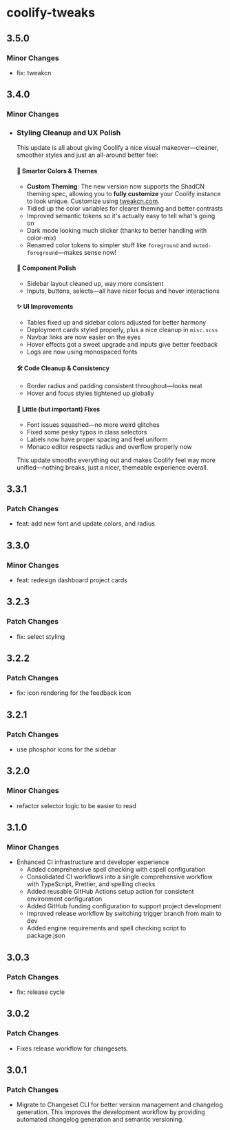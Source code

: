 # coolify-tweaks

## 3.5.0

### Minor Changes

- fix: tweakcn

## 3.4.0

### Minor Changes

- ### Styling Cleanup and UX Polish

  This update is all about giving Coolify a nice visual makeover—cleaner, smoother styles and just an all-around better feel:

  #### 🎨 Smarter Colors & Themes
  - **Custom Theming**: The new version now supports the ShadCN theming spec, allowing you to **fully customize** your Coolify instance to look unique. Customize using [tweakcn.com](https://tweakcn.com/).
  - Tidied up the color variables for clearer theming and better contrasts
  - Improved semantic tokens so it's actually easy to tell what's going on
  - Dark mode looking much slicker (thanks to better handling with color-mix)
  - Renamed color tokens to simpler stuff like `foreground` and `muted-foreground`—makes sense now!

  #### 🧩 Component Polish
  - Sidebar layout cleaned up, way more consistent
  - Inputs, buttons, selects—all have nicer focus and hover interactions

  #### ✨ UI Improvements
  - Tables fixed up and sidebar colors adjusted for better harmony
  - Deployment cards styled properly, plus a nice cleanup in `misc.scss`
  - Navbar links are now easier on the eyes
  - Hover effects got a sweet upgrade and inputs give better feedback
  - Logs are now using monospaced fonts

  #### 🛠️ Code Cleanup & Consistency
  - Border radius and padding consistent throughout—looks neat
  - Hover and focus styles tightened up globally

  #### 🐛 Little (but important) Fixes
  - Font issues squashed—no more weird glitches
  - Fixed some pesky typos in class selectors
  - Labels now have proper spacing and feel uniform
  - Monaco editor respects radius and overflow properly now

  This update smooths everything out and makes Coolify feel way more unified—nothing breaks, just a nicer, themeable experience overall.

## 3.3.1

### Patch Changes

- feat: add new font and update colors, and radius

## 3.3.0

### Minor Changes

- feat: redesign dashboard project cards

## 3.2.3

### Patch Changes

- fix: select styling

## 3.2.2

### Patch Changes

- fix: icon rendering for the feedback icon

## 3.2.1

### Patch Changes

- use phosphor icons for the sidebar

## 3.2.0

### Minor Changes

- refactor selector logic to be easier to read

## 3.1.0

### Minor Changes

- Enhanced CI infrastructure and developer experience
  - Added comprehensive spell checking with cspell configuration
  - Consolidated CI workflows into a single comprehensive workflow with TypeScript, Prettier, and spelling checks
  - Added reusable GitHub Actions setup action for consistent environment configuration
  - Added GitHub funding configuration to support project development
  - Improved release workflow by switching trigger branch from main to dev
  - Added engine requirements and spell checking script to package.json

## 3.0.3

### Patch Changes

- fix: release cycle

## 3.0.2

### Patch Changes

- Fixes release workflow for changesets.

## 3.0.1

### Patch Changes

- Migrate to Changeset CLI for better version management and changelog generation. This improves the development workflow by providing automated changelog generation and semantic versioning.

